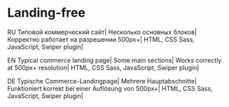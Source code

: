 # Landing-free

RU
Типовой коммерческий сайт|
Несколько основных блоков|
Корректно работает на разрешении 500px+|
HTML, CSS Sass, JavaScript, Swiper plugin|

EN
Typical commerce landing page|
Some main sections|
Works correctly at 500px+ resolution|
HTML, CSS Sass, JavaScript, Swiper plugin|

DE
Typische Commerce-Landingpage|
Mehrere Hauptabschnitte|
Funktioniert korrekt bei einer Auflösung von 500px+|
HTML, CSS Sass, JavaScript, Swiper plugin|
